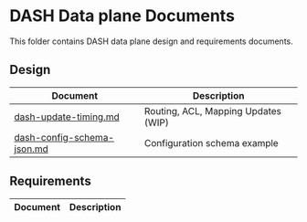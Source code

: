 # DASH Data plane Documents

This folder contains DASH data plane design and requirements documents.

## Design

| Document                                               | Description                                |
| ------------------------------------------------------ | ------------------------------------------ |
|[dash-update-timing.md](dash-update-timing.md)          |Routing, ACL, Mapping Updates (WIP)         |
|[dash-config-schema-json.md](dash-config-schema-json.md)   |Configuration schema example                |



## Requirements

| Document                                               | Description                                |
| ------------------------------------------------------ | ------------------------------------------ |
